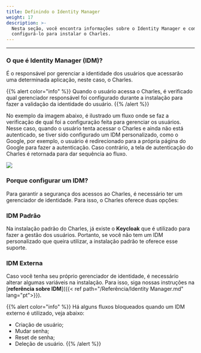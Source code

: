 ```yaml
---
title: Definindo o Identity Manager
weight: 17
description: >-
  Nesta seção, você encontra informações sobre o Identity Manager e como
  configurá-lo para instalar o Charles.
---
```


---

### **O que é Identity Manager \(IDM\)?**

É o responsável por gerenciar a identidade dos usuários que acessarão uma determinada aplicação, neste caso, o Charles.

{{% alert color="info" %}}
Quando o usuário acessa o Charles, é verificado qual gerenciador responsável foi configurado durante a instalação para fazer a validação da identidade do usuário. 
{{% /alert %}}

No exemplo da imagem abaixo, é ilustrado um fluxo onde se faz a verificação de qual foi a configuração feita para gerenciar os usuários. Nesse caso, quando o usuário tenta acessar o Charles e ainda não está autenticado, se tiver sido configurado um IDM personalizado, como o Google, por exemplo, o usuário é redirecionado para a própria página do Google para fazer a autenticação. Caso contrário, a tela de autenticação do Charles é retornada para dar sequência ao fluxo.

![](/shared/untitled-diagram-1-.png)

### **Porque configurar um IDM?**

Para garantir a segurança dos acessos ao Charles, é necessário ter um gerenciador de identidade. Para isso, o Charles oferece duas opções:

### **IDM Padrão**

Na instalação padrão do Charles, já existe o **Keycloak** que é utilizado para fazer a gestão dos usuários. Portanto, se você não tem um IDM personalizado que queira utilizar, a instalação padrão te oferece esse suporte.

### **IDM Externa**

Caso você tenha seu próprio gerenciador de identidade, é necessário alterar algumas variáveis na instalação. Para isso, siga nossas instruções na [**referência sobre IDM**]({{< ref path="/Referência/Identity Manager.md" lang="pt">}}).

{{% alert color="info" %}}
Há alguns fluxos bloqueados quando um IDM externo é utilizado, veja abaixo: 

* Criação de usuário;
* Mudar senha;
* Reset de senha; 
* Deleção de usuário. 
{{% /alert %}}